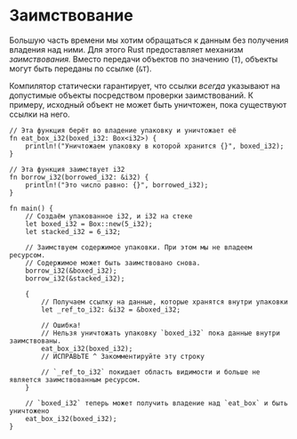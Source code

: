 # Заимствование

Большую часть времени мы хотим обращаться к данным без получения владения над
ними. Для этого Rust предоставляет механизм *заимствования.* Вместо передачи
объектов по значению (`T`), объекты могут быть переданы по ссылке (`&T`).

Компилятор статически гарантирует, что ссылки *всегда* указывают на допустимые
объекты посредством проверки заимствований. К примеру, исходный объект не может
быть уничтожен, пока существуют ссылки на него.

```rust,editable,ignore,mdbook-runnable
// Эта функция берёт во владение упаковку и уничтожает её
fn eat_box_i32(boxed_i32: Box<i32>) {
    println!("Уничтожаем упаковку в которой хранится {}", boxed_i32);
}

// Эта функция заимствует i32
fn borrow_i32(borrowed_i32: &i32) {
    println!("Это число равно: {}", borrowed_i32);
}

fn main() {
    // Создаём упакованное i32, и i32 на стеке
    let boxed_i32 = Box::new(5_i32);
    let stacked_i32 = 6_i32;

    // Заимствуем содержимое упаковки. При этом мы не владеем ресурсом.
    // Содержимое может быть заимствовано снова.
    borrow_i32(&boxed_i32);
    borrow_i32(&stacked_i32);

    {
        // Получаем ссылку на данные, которые хранятся внутри упаковки
        let _ref_to_i32: &i32 = &boxed_i32;

        // Ошибка!
        // Нельзя уничтожать упаковку `boxed_i32` пока данные внутри заимствованы.
        eat_box_i32(boxed_i32);
        // ИСПРАВЬТЕ ^ Закомментируйте эту строку

        // `_ref_to_i32` покидает область видимости и больше не является заимствованным ресурсом.
    }

    // `boxed_i32` теперь может получить владение над `eat_box` и быть уничтожено
    eat_box_i32(boxed_i32);
}
```
